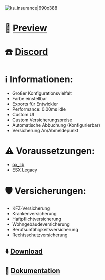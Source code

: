 ![ks_insurance|690x388](https://forum-cfx-re.akamaized.net/original/5X/3/2/6/e/326ed3e1b66e2cd9c4f0916d70da1930ca5dd9cc.jpeg)

# :vhs: [Preview](https://www.youtube.com/watch?v=OHmgTPz-GFk)

# :phone: [Discord](https://discord.gg/ZcAtT6ShAk)

# :information_source: **Informationen:**
* Großer Konfigurationsvielfalt
* Farbe einstellbar
* Exports für Entwickler
* Performance: 0.00ms idle
* Custom UI
* Custom Versicherungspreise
* Automatische Abbuchung (Konfigurierbar)
* Versicherung An/Abmeldepunkt

# :warning: **Voraussetzungen:**
* [ox_lib](https://github.com/overextended/ox_lib)
* [ESX Legacy](https://www.esx-framework.org/)

# :shield: **Versicherungen:**
* KFZ-Versicherung
* Krankenversicherung
* Haftpflichtversicherung
* Wohngebäudeversicherung
* Berufsunfähigkeitsversicherung
* Rechtsschutzversicherung

## :arrow_down: [Download](https://github.com/Kxiox/ks_insurance)
## :green_book: [Dokumentation](https://kxiox.gitbook.io/kxiox-scripts/ks_insurance/)
